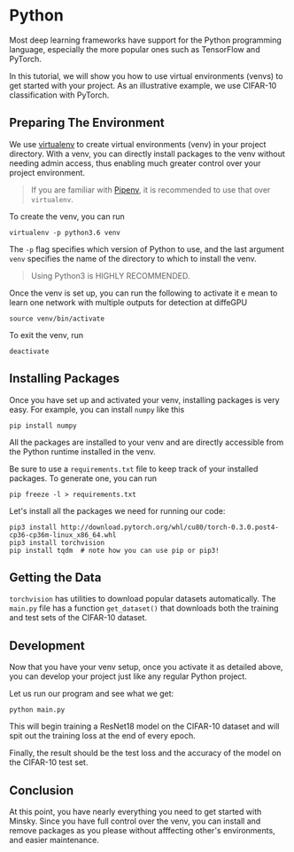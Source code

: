 # Python

Most deep learning frameworks have support for the Python programming language, especially the more popular ones such as TensorFlow and PyTorch.

In this tutorial, we will show you how to use virtual environments (venvs) to get started with your project. As an illustrative example, we use CIFAR-10 classification with PyTorch.

## Preparing The Environment

We use [virtualenv](https://virtualenv.pypa.io/en/stable/) to create virtual environments (venv) in your project directory. With a venv, you can directly install packages to the venv without needing admin access, thus enabling much greater control over your project environment.

> If you are familiar with [Pipenv](pipenv.org), it is recommended to use that over `virtualenv`.

To create the venv, you can run 

```shell
virtualenv -p python3.6 venv
```

The `-p` flag specifies which version of Python to use, and the last argument `venv` specifies the name of the directory to which to install the venv.

> Using Python3 is HIGHLY RECOMMENDED.

Once the venv is set up, you can run the following to activate it
e mean to learn one network with multiple outputs for detection at diffeGPU
```shell
source venv/bin/activate
```

To exit the venv, run

```shell
deactivate
```

## Installing Packages

Once you have set up and activated your venv, installing packages is very easy. For example, you can install `numpy` like this

```shell
pip install numpy
```

All the packages are installed to your venv and are directly accessible from the Python runtime installed in the venv.

Be sure to use a `requirements.txt` file to keep track of your installed packages. To generate one, you can run

```shell
pip freeze -l > requirements.txt
```

Let's install all the packages we need for running our code:

```shell
pip3 install http://download.pytorch.org/whl/cu80/torch-0.3.0.post4-cp36-cp36m-linux_x86_64.whl 
pip3 install torchvision
pip install tqdm  # note how you can use pip or pip3!
```

## Getting the Data

`torchvision` has utilities to download popular datasets automatically. The `main.py` file has a function `get_dataset()` that downloads both the training and test sets of the CIFAR-10 dataset.

## Development

Now that you have your venv setup, once you activate it as detailed above, you can develop your project just like any regular Python project.

Let us run our program and see what we get:

```
python main.py
```

This will begin training a ResNet18 model on the CIFAR-10 dataset and will spit out the training loss at the end of every epoch.

Finally, the result should be the test loss and the accuracy of the model on the CIFAR-10 test set.


## Conclusion

At this point, you have nearly everything you need to get started with Minsky. Since you have full control over the venv, you can install and remove packages as you please without afffecting other's environments, and easier maintenance.
